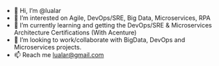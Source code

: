 - 👋 Hi, I’m @lualar
- 👀 I’m interested on Agile, DevOps/SRE, Big Data, Microservices, RPA
- 🌱 I’m currently learning and getting the DevOps/SRE & Microservices Architecture Certifications (With Acenture)
- 💞️ I’m looking to work/collaborate with BigData, DevOps and Microservices projects.
- 📫 Reach me lualar@gmail.com 

<!---
lualar/lualar is a ✨ special ✨ repository because its `README.md` (this file) appears on your GitHub profile.
You can click the Preview link to take a look at your changes.
--->
